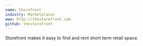 ```yaml
---
name: Storefront
industry: Marketplaces
www: http://thestorefront.com
github: thestorefront
---
```

Storefront makes it easy to find and rent short term retail space.
